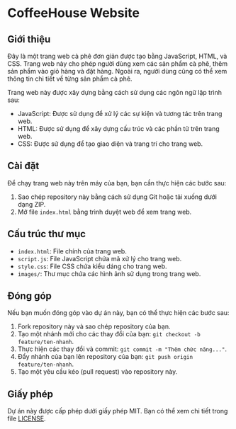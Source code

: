 # CoffeeHouse Website

## Giới thiệu

Đây là một trang web cà phê đơn giản được tạo bằng JavaScript, HTML, và CSS. Trang web này cho phép người dùng xem các sản phẩm cà phê, thêm sản phẩm vào giỏ hàng và đặt hàng. Ngoài ra, người dùng cũng có thể xem thông tin chi tiết về từng sản phẩm cà phê.

Trang web này được xây dựng bằng cách sử dụng các ngôn ngữ lập trình sau:
- JavaScript: Được sử dụng để xử lý các sự kiện và tương tác trên trang web.
- HTML: Được sử dụng để xây dựng cấu trúc và các phần tử trên trang web.
- CSS: Được sử dụng để tạo giao diện và trang trí cho trang web.

## Cài đặt

Để chạy trang web này trên máy của bạn, bạn cần thực hiện các bước sau:
1. Sao chép repository này bằng cách sử dụng Git hoặc tải xuống dưới dạng ZIP.
2. Mở file `index.html` bằng trình duyệt web để xem trang web.

## Cấu trúc thư mục

- `index.html`: File chính của trang web.
- `script.js`: File JavaScript chứa mã xử lý cho trang web.
- `style.css`: File CSS chứa kiểu dáng cho trang web.
- `images/`: Thư mục chứa các hình ảnh sử dụng trong trang web.

## Đóng góp

Nếu bạn muốn đóng góp vào dự án này, bạn có thể thực hiện các bước sau:
1. Fork repository này và sao chép repository của bạn.
2. Tạo một nhánh mới cho các thay đổi của bạn: `git checkout -b feature/ten-nhanh`.
3. Thực hiện các thay đổi và commit: `git commit -m "Thêm chức năng..."`.
4. Đẩy nhánh của bạn lên repository của bạn: `git push origin feature/ten-nhanh`.
5. Tạo một yêu cầu kéo (pull request) vào repository này.

## Giấy phép

Dự án này được cấp phép dưới giấy phép MIT. Bạn có thể xem chi tiết trong file [LICENSE](LICENSE).
